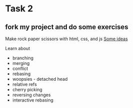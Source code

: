 # Task 2

## fork my project and do some exercises 
 Make rock paper scissors with html, css, and js
 [Some ideas](https://codepen.io/viciouskitten/pen/GNKOMW)
 
 Learn about
 - branching
 - merging
 - conflict
 - rebasing
 - woopsies - detached head
 - relative refs
 - cherry picking
 - reversing changes
 - interactive rebasing
 
 
 
 
